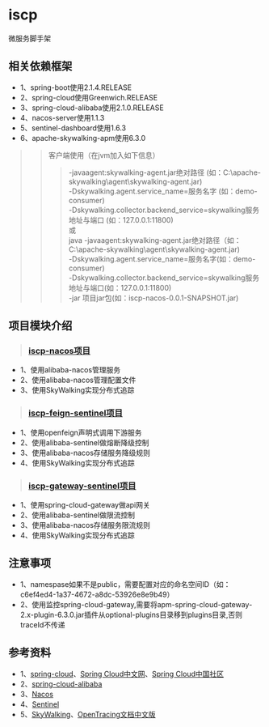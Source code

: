 # iscp
微服务脚手架

## 相关依赖框架
* 1、spring-boot使用2.1.4.RELEASE
* 2、spring-cloud使用Greenwich.RELEASE
* 3、spring-cloud-alibaba使用2.1.0.RELEASE
* 4、nacos-server使用1.1.3
* 5、sentinel-dashboard使用1.6.3
* 6、apache-skywalking-apm使用6.3.0
>> 客户端使用（在jvm加入如下信息）
>>> -javaagent:skywalking-agent.jar绝对路径 (如：C:\\apache-skywalking\\agent\\skywalking-agent.jar)  
>>> -Dskywalking.agent.service_name=服务名字 (如：demo-consumer)  
>>> -Dskywalking.collector.backend_service=skywalking服务地址与端口 (如：127.0.0.1:11800)  
或  
>>> java -javaagent:skywalking-agent.jar绝对路径（如：C:\\apache-skywalking\\agent\\skywalking-agent.jar)  
>>>      -Dskywalking.agent.service_name=服务名字(如：demo-consumer)  
>>>      -Dskywalking.collector.backend_service=skywalking服务地址与端口(如：127.0.0.1:11800)  
>>>      -jar 项目jar包(如：iscp-nacos-0.0.1-SNAPSHOT.jar)  

## 项目模块介绍
>### [iscp-nacos项目](https://github.com/oyd505/iscp/tree/master/iscp-nacos)
* 1、使用alibaba-nacos管理服务
* 2、使用alibaba-nacos管理配置文件
* 3、使用SkyWalking实现分布式追踪
>### [iscp-feign-sentinel项目](https://github.com/oyd505/iscp/tree/master/iscp-feign-sentinel)
* 1、使用openfeign声明式调用下游服务
* 2、使用alibaba-sentinel做熔断降级控制
* 3、使用alibaba-nacos存储服务降级规则
* 4、使用SkyWalking实现分布式追踪
>### [iscp-gateway-sentinel项目](https://github.com/oyd505/iscp/tree/master/iscp-gateway-sentinel)
* 1、使用spring-cloud-gateway做api网关
* 2、使用alibaba-sentinel做限流控制
* 3、使用alibaba-nacos存储服务限流规则
* 4、使用SkyWalking实现分布式追踪

## 注意事项
* 1、namespase如果不是public，需要配置对应的命名空间ID（如：c6ef4ed4-1a37-4672-a8dc-53926e8e9b49）
* 2、使用监控spring-cloud-gateway,需要将apm-spring-cloud-gateway-2.x-plugin-6.3.0.jar插件从optional-plugins目录移到plugins目录,否则traceId不传递

## 参考资料
* 1、[spring-cloud](https://spring.io/projects/spring-cloud)、[Spring Cloud中文网](https://www.springcloud.cc/)、[Spring Cloud中国社区](http://springcloud.cn/)
* 2、[spring-cloud-alibaba](https://github.com/alibaba/spring-cloud-alibaba)
* 3、[Nacos](https://nacos.io/zh-cn/)
* 4、[Sentinel](https://github.com/alibaba/Sentinel)
* 5、[SkyWalking](http://skywalking.apache.org/)、[OpenTracing文档中文版](https://wu-sheng.gitbooks.io/opentracing-io/content/)
